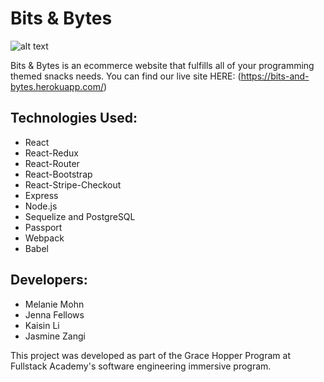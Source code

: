 # Bits & Bytes

![alt text](https://github.com/melaniemohn/grace-shopper/master/carousel_gif.gif)

Bits & Bytes is an ecommerce website that fulfills all of your programming themed snacks needs.
You can find our live site HERE: (https://bits-and-bytes.herokuapp.com/)

## Technologies Used:

 * React
 * React-Redux 
 * React-Router
 * React-Bootstrap
 * React-Stripe-Checkout
 * Express
 * Node.js
 * Sequelize and PostgreSQL 
 * Passport 
 * Webpack
 * Babel

## Developers:

* Melanie Mohn
* Jenna Fellows
* Kaisin Li
* Jasmine Zangi

This project was developed as part of the Grace Hopper Program at Fullstack Academy's software engineering immersive program.

